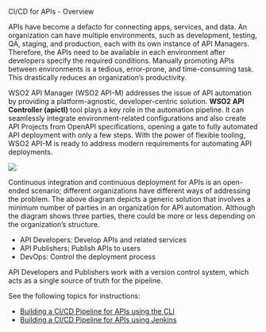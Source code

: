 CI/CD for APIs - Overview

APIs have become a defacto for connecting apps, services, and data. An organization can have multiple environments, such as development, testing, QA, staging, and production, each with its own instance of API Managers. Therefore, the APIs need to be available in each environment after developers specify the required conditions. Manually promoting APIs between environments is a tedious, error-prone, and time-consuming task. This drastically reduces an organization’s productivity.

WSO2 API Manager (WSO2 API-M) addresses the issue of API automation by providing a platform-agnostic, developer-centric solution. **WSO2 API Controller (apictl)** tool plays a key role in the automation pipeline. It can seamlessly integrate 
environment-related configurations and also create API Projects from OpenAPI specifications, opening a gate to fully automated API deployment with only a few steps. With the power of flexible tooling, WSO2 API-M is ready to address modern requirements for automating API deployments.

[![]({{base_path}}/assets/img/learn/api-controller/ci-cd-pipeline-for-apis-with-wso2-apim.png)]({{base_path}}/assets/img/learn/api-controller/ci-cd-pipeline-for-apis-with-wso2-apim.png)

Continuous integration and continuous deployment for APIs is an open-ended scenario; different organizations have 
different ways of addressing the problem. The above diagram depicts a generic solution that involves a minimum number of parties in an organization for API automation. Although the diagram shows three parties, there could be more or less depending on the organization’s structure.

-   API Developers: Develop APIs and related services
-   API Publishers: Publish APIs to users
-   DevOps: Control the deployment process

API Developers and Publishers work with a version control system, which acts as a single source of truth for the pipeline.

See the following topics for instructions:

-   [Building a CI/CD Pipeline for APIs using the CLI]({{base_path}}/install-and-setup/setup/api-controller/cicd-using-cli)
-   [Building a CI/CD Pipeline for APIs using Jenkins]({{base_Path}}/install-and-setup/setup/api-controller/building-jenkins-ci-cd-pipeline-for-dev-first-approach)